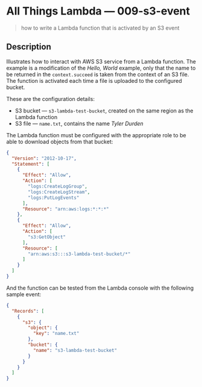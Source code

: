 # All Things Lambda &mdash; 009-s3-event
> how to write a Lambda function that is activated by an S3 event

## Description
Illustrates how to interact with AWS S3 service from a Lambda function. The example is a modification of the *Hello, World* example, only that the name to be returned in the `context.succeed` is taken from the context of an S3 file. The function is activated each time a file is uploaded to the configured bucket.

These are the configuration details:
+ S3 bucket &mdash; `s3-lambda-test-bucket`, created on the same region as the Lambda function
+ S3 file &mdash; `name.txt`, contains the name *Tyler Durden*

The Lambda function must be configured with the appropriate role to be able to download objects from that bucket:
```JSON
{
  "Version": "2012-10-17",
  "Statement": [
    {
      "Effect": "Allow",
      "Action": [
        "logs:CreateLogGroup",
        "logs:CreateLogStream",
        "logs:PutLogEvents"
      ],
      "Resource": "arn:aws:logs:*:*:*"
    },
    {
      "Effect": "Allow",
      "Action": [
        "s3:GetObject"
      ],
      "Resource": [
        "arn:aws:s3:::s3-lambda-test-bucket/*"
      ]
    }
  ]
}
```

And the function can be tested from the Lambda console with the following sample event:
```JSON
{
  "Records": [
    {
      "s3": {
        "object": {
          "key": "name.txt"
        },
        "bucket": {
          "name": "s3-lambda-test-bucket"
        }
      }
    }
  ]
}
```
